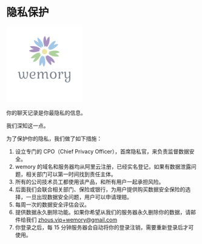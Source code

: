 # 隐私保护

![wemory_logo-removebg-preview](privacy.assets/wemory_logo-removebg-preview.png)

你的聊天记录是你最隐私的信息。

我们深知这一点。

为了保护你的隐私，我们做了如下措施：

1. 设立专门的 CPO（Chief Privacy Officer），首席隐私官，来负责监督数据安全。
2. wemory 的域名和服务器均从阿里云注册，已经实名登记，如果有数据泄露问题，相关部门可以第一时间找到责任主体。
3. 所有的公司技术员工都使用该产品，和所有用户一起承担风险。
4. 后面我们会联合相关部门、保险或银行，为用户提供购买数据安全保险的选择，一旦出现数据安全问题，用户可以申请理赔。
5. 每周一次的数据安全评估会议。
5. 提供数据永久删除功能。如果你希望从我们的服务器永久删除你的数据，请邮件给我们 zhous.vip+wemory@gmail.com
5. 你登录之后，每 15 分钟服务器会自动将你的登录注销，需要重新登录后才可使用。


